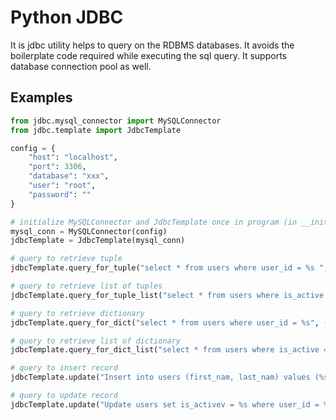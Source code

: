 # Python JDBC

It is jdbc utility helps to query on the RDBMS databases. It avoids the boilerplate code required while executing the
sql query. It supports database connection pool as well.

## Examples

```python
from jdbc.mysql_connector import MySQLConnector
from jdbc.template import JdbcTemplate

config = {
    "host": "localhost",
    "port": 3306,
    "database": "xxx",
    "user": "root",
    "password": ""
}

# initialize MySQLConnector and JdbcTemplate once in program (in __init__.py)
mysql_conn = MySQLConnector(config)
jdbcTemplate = JdbcTemplate(mysql_conn)

# query to retrieve tuple
jdbcTemplate.query_for_tuple("select * from users where user_id = %s ", (1234,))

# query to retrieve list of tuples
jdbcTemplate.query_for_tuple_list("select * from users where is_active = %s", ('A',))

# query to retrieve dictionary 
jdbcTemplate.query_for_dict("select * from users where user_id = %s", (1234,))

# query to retrieve list of dictionary
jdbcTemplate.query_for_dict_list("select * from users where is_active = %s", ('A',))

# query to insert record
jdbcTemplate.update("Insert into users (first_nam, last_nam) values (%s, %s)", ("Manoj", "Pawar"))

# query to update record
jdbcTemplate.update("Update users set is_activev = %s where user_id = %s", ('A', 1234))
```